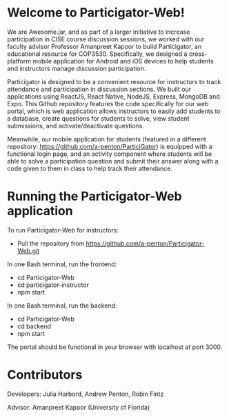# Welcome to Particigator-Web!

We are Awesome.jar, and as part of a larger initiative to increase participation in CISE course discussion sessions, we worked with our faculty advisor Professor Amanpreet Kapoor to build Particigator, an educational resource for COP3530. Specifically, we designed a cross-platform mobile application for Android and iOS devices to help students and instructors manage discussion participation. 

Particigator is designed to be a convenient resource for instructors to track attendance and participation in discussion sections. We built our applications using ReactJS, React Native, NodeJS, Express, MongoDB and Expo. This Github repository features the code specifically for our web portal, which is web application allows instructors to easily add students to a database, create questions for students to solve, view student submissions, and activate/deactivate questions. 

Meanwhile, our mobile application for students (featured in a different repository: https://github.com/a-penton/ParticiGator) is equipped with a functional login page, and an activity component where students will be able to solve a participation question and submit their answer along with a code given to them in class to help track their attendance. 

# Running the Particigator-Web application

To run Particigator-Web for instructors:
* Pull the repository from https://github.com/a-penton/Particigator-Web.git

In one Bash terminal, run the frontend:
* cd Particigator-Web
* cd particigator-instructor
* npm start

In one Bash terminal, run the backend:
* cd Particigator-Web
* cd backend
* npm start

The portal should be functional in your browser with localhost at port 3000.

# Contributors

Developers: Julia Harbord, Andrew Penton, Robin Fintz

Advisor: Amanpreet Kapoor (University of Florida)